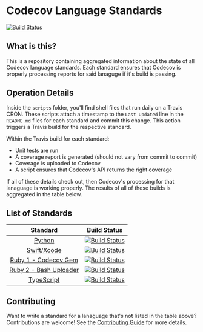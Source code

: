 # Codecov Language Standards

[![Build Status](https://travis-ci.org/codecov/standards-scripts.svg?branch=master)](https://travis-ci.org/codecov/standards-scripts)

## What is this?

This is a repository containing aggregated information about the state of all Codecov language standards. Each standard ensures that Codecov is properly processing reports for said lanaguge if it's build is passing. 

## Operation Details

Inside the `scripts` folder, you'll find shell files that run daily on a Travis CRON. These scripts attach a timestamp to the `Last Updated` line in the `README.md` files for each standard and commit this change. This action triggers a Travis build for the respective standard. 

Within the Travis build for each standard:
  * Unit tests are run
  * A coverage report is generated (should not vary from commit to commit) 
  * Coverage is uploaded to Codecov
  * A script ensures that Codecov's API returns the right coverage
  
If all of these details check out, then Codecov's processing for that lanaguage is working properly. The results of all of these builds is aggregated in the table below. 

## List of Standards

|                           Standard                           | Build Status                                                                                                                      |
| :----------------------------------------------------------: | --------------------------------------------------------------------------------------------------------------------------------- |
| [Python](https://github.com/codecov/Python-Standard.git) | [![Build Status](https://travis-ci.org/codecov/Python-Standard.svg?branch=master)](https://travis-ci.org/codecov/Python-Standard) |
|[Swift/Xcode](https://github.com/codecov/Swift-Standard) |[![Build Status](https://travis-ci.org/codecov/Swift-Standard.svg?branch=master)](https://travis-ci.org/codecov/Swift-Standard) |
|[Ruby 1 - Codecov Gem](https://github.com/codecov/Ruby-Standard-1) |[![Build Status](https://travis-ci.org/codecov/Ruby-Standard-1.svg?branch=master)](https://travis-ci.org/codecov/Ruby-Standard-1) |
|[Ruby 2 - Bash Uploader](https://github.com/codecov/Ruby-Standard-2) |[![Build Status](https://travis-ci.org/codecov/Ruby-Standard-2.svg?branch=master)](https://travis-ci.org/codecov/Ruby-Standard-2) |
|[TypeScript](https://github.com/codecov/TypeScript-Standard) |[![Build Status](https://travis-ci.org/codecov/TypeScript-Standard.svg?branch=master)](https://travis-ci.org/codecov/TypeScript-Standard) |

## Contributing

Want to write a standard for a lanaguage that's not listed in the table above? Contributions are welcome! See the [Contributing Guide](CONTRIBUTING) for more details. 
